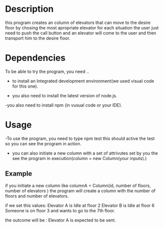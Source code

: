 # Description


this program creates an column of elevators that can move to the desire floor
 by chosing the most apropriate elevator for each situation
the user just need to push the call button and an elevator will 
come to the user and then transport him to the desire floor.

# Dependencies 

To be able to try the program, you need ..

- to install an Integrated development environment(we used visual code for this one).

- you also need to install the latest version of node.js.

-you also need to install npm (in vusual code or your IDE).

# Usage

-To use the program, you need to type npm test
this should active the test so you can see the program in action.

- you can also initiate a new column with a set of attrivutes set
by you the see the program in execution(column =  new Column(your inputs).)
## Example

if you initiate a new column like
columnA = Column(id, number of floors, number of elevators )
the program will create a column with the number of floors 
and number of elevators.

if we set this values:
Elevator A is Idle at floor 2 
Elevator B is Idle at floor 6
Someone is on floor 3 and wants to go to the 7th floor. 

the outcome will be :
Elevator A is expected to be sent.